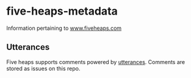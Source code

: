 # five-heaps-metadata
Information pertaining to www.fiveheaps.com

## Utterances
Five heaps supports comments powered by [utterances](https://utteranc.es). Comments are stored as issues on this repo.

